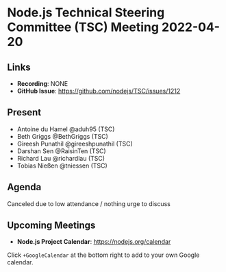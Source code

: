 # Node.js Technical Steering Committee (TSC) Meeting 2022-04-20

## Links

* **Recording**: NONE
* **GitHub Issue**: <https://github.com/nodejs/TSC/issues/1212>

## Present

* Antoine du Hamel @aduh95 (TSC)
* Beth Griggs @BethGriggs (TSC)
* Gireesh Punathil @gireeshpunathil (TSC)
* Darshan Sen @RaisinTen (TSC)
* Richard Lau @richardlau (TSC)
* Tobias Nießen @tniessen (TSC)

## Agenda

Canceled due to low attendance / nothing urge to discuss

## Upcoming Meetings

* **Node.js Project Calendar**: <https://nodejs.org/calendar>

Click `+GoogleCalendar` at the bottom right to add to your own Google calendar.
